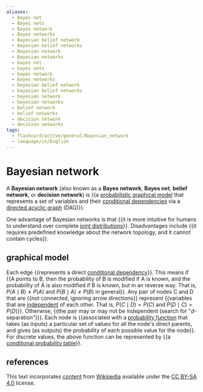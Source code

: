 ```yaml
---
aliases:
  - Bayes net
  - Bayes nets
  - Bayes network
  - Bayes networks
  - Bayesian belief network
  - Bayesian belief networks
  - Bayesian network
  - Bayesian networks
  - bayes net
  - bayes nets
  - bayes network
  - bayes networks
  - bayesian belief network
  - bayesian belief networks
  - bayesian network
  - bayesian networks
  - belief network
  - belief networks
  - decision network
  - decision networks
tags:
  - flashcard/active/general/Bayesian_network
  - language/in/English
---
```


# Bayesian network

A __Bayesian network__ (also known as a __Bayes network__, __Bayes net__, __belief network__, or __decision network__) is {{a [probabilistic graphical model](graphical%20model.md) that represents a set of variables and their [conditional dependencies](conditional%20dependence.md) via a [directed acyclic graph](directed%20acyclic%20graph.md) (DAG)}}. <!--SR:!2024-10-21,86,290-->

One advantage of Bayesian networks is that {{it is more intuitive for humans to understand over complete [joint distributions](joint%20probability%20distribution.md)}}. Disadvantages include {{it requires predefined knowledge about the network topology, and it cannot contain cycles}}. <!--SR:!2024-08-29,57,310!2025-01-15,160,310-->

## graphical model

Each edge {{represents a direct [conditional dependency](conditional%20dependence.md)}}. This means if {{A points to B, then the probability of B is modified if A is known, and the probability of A is also modified if B is known, but in an reverse way. That is, $P(A \mid B) \ne P(A)$ and $P(B \mid A) \ne P(B)$ in general}}. Any pair of nodes C and D that are {{not connected, ignoring arrow directions}} represent {{variables that are [independent](conditional%20independence.md) of each other. That is, $P(C \mid D) = P(C)$ and $P(D \mid C) = P(D)$}}. Otherwise, {{the pair may or may not be independent (search for "_d_-separation")}}. Each node is {{associated with a [probability function](probability%20distribution.md) that takes (as inputs) a particular set of values for all the node's direct parents, and gives (as outputs) the probability of each possible value for the node}}. For discrete values, the above function can be represented by {{a [conditional probability table](conditional%20probability%20table.md)}}. <!--SR:!2024-08-28,56,310!2024-09-06,52,250!2025-01-10,144,290!2025-04-10,230,330!2025-02-10,172,290!2024-12-12,135,310!2024-09-30,74,322-->

## references

This text incorporates [content](https://en.wikipedia.org/wiki/Bayesian_network) from [Wikipedia](Wikipedia.md) available under the [CC BY-SA 4.0](https://creativecommons.org/licenses/by-sa/4.0/) license.
